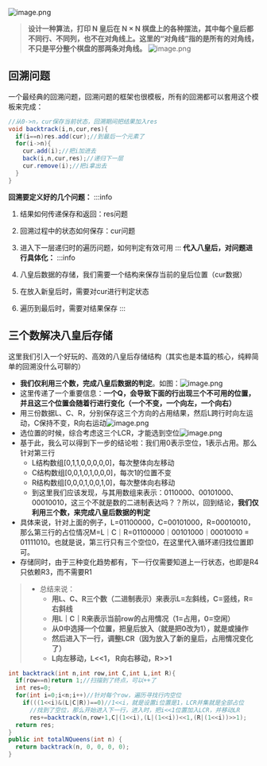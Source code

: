 ![image.png](https://cdn.nlark.com/yuque/0/2024/png/22367711/1716365702961-ba3219a4-38a2-4dcd-899c-e803f5bc5ba7.png#averageHue=%23ebeff1&clientId=u010a995d-558c-4&from=paste&height=308&id=u637dae0a&originHeight=616&originWidth=1224&originalType=binary&ratio=2&rotation=0&showTitle=false&size=191333&status=done&style=none&taskId=u8b644250-a253-4115-834e-574c4bfbf92&title=&width=612)
> **设计一种算法，打印 N 皇后在 N × N 棋盘上的各种摆法，其中每个皇后都不同行、不同列，也不在对角线上。这里的“对角线”指的是所有的对角线，不只是平分整个棋盘的那两条对角线。**
> ![image.png](https://cdn.nlark.com/yuque/0/2024/png/22367711/1716365740791-9e23114d-2c56-495a-ac39-b98a863200c3.png#averageHue=%239c9e9b&clientId=u010a995d-558c-4&from=paste&height=288&id=ub7374d8b&originHeight=576&originWidth=566&originalType=binary&ratio=2&rotation=0&showTitle=false&size=202259&status=done&style=none&taskId=uf9eed741-782b-43fb-a417-856834a3f99&title=&width=283)

## 回溯问题
一个最经典的回溯问题，回溯问题的框架也很模板，所有的回溯都可以套用这个模板来完成：
```java
//从0->n，cur保存当前状态，回溯期间把结果加入res
void backtrack(i,n,cur,res){
  if(i==n)res.add(cur);//到最后一个元素了
  for(i->n){
    cur.add(i);//把i加进去
    back(i,n,cur,res);//递归下一层
    cur.remove(i);//把i拿出去
  }
}
```
**回溯要定义好的几个问题：**
:::info

1. 结果如何传递保存和返回：res问题
2. 回溯过程中的状态如何保存：cur问题
3. 进入下一层递归时的遍历问题，如何判定有效可用
:::
**代入八皇后，对问题进行具体化：**
:::info

1. 八皇后数据的存储，我们需要一个结构来保存当前的皇后位置（cur数据）
2. 在放入新皇后时，需要对cur进行判定状态
3. 遍历到最后时，需要对结果保存
:::
## 三个数解决八皇后存储
这里我们引入一个好玩的、高效的八皇后存储结构（其实也是本篇的核心，纯粹简单的回溯没什么可聊的）

- **我们仅利用三个数，完成八皇后数据的判定**。如图：![image.png](https://cdn.nlark.com/yuque/0/2024/png/22367711/1716350513324-5daf6eb0-283a-411a-80ba-5670ee4fb74c.png#averageHue=%23e5e6e5&clientId=uff36ce1f-2fda-4&from=paste&height=152&id=uf54a8141&originHeight=304&originWidth=660&originalType=binary&ratio=2&rotation=0&showTitle=false&size=106076&status=done&style=none&taskId=ub4ba5f50-f1fe-444f-aeb8-78b038d7916&title=&width=330)
- 这里传递了一个重要信息：**一个Q，会导致下面的行出现三个不可用的位置，并且这三个位置会随着行进行变化（一个不变，一个向左，一个向右）**
- 用三份数据L、C、R，分别保存这三个方向的占用结果，然后L跨行时向左运动，C保持不变，R向右运动![image.png](https://cdn.nlark.com/yuque/0/2024/png/22367711/1716351159157-061b65f1-9f88-48b7-a35a-461218276724.png#averageHue=%23f3f4f2&clientId=uff36ce1f-2fda-4&from=paste&height=163&id=ub5e15dac&originHeight=326&originWidth=1018&originalType=binary&ratio=2&rotation=0&showTitle=false&size=150089&status=done&style=none&taskId=u6ad10b5e-4cdc-497d-8afb-f4d856b94f8&title=&width=509)
- 选位置的时候，综合考虑这三个LCR，才能选到空位![image.png](https://cdn.nlark.com/yuque/0/2024/png/22367711/1716351746370-1127bed0-d5f2-47f1-b264-99a9fcf6170d.png#averageHue=%23f4f4f3&clientId=uff36ce1f-2fda-4&from=paste&height=322&id=u241cea5b&originHeight=644&originWidth=1014&originalType=binary&ratio=2&rotation=0&showTitle=false&size=315046&status=done&style=none&taskId=u39b38ab0-514c-434d-bddd-d1a87107532&title=&width=507)
- 基于此，我么可以得到下一步的结论啦：我们用0表示空位，1表示占用。那么针对第三行
   - L结构数组[0,1,1,0,0,0,0,0]，每次整体向左移动
   - C结构数组[0,0,1,0,1,0,0,0]，每次1的位置不变
   - R结构数组[0,0,0,1,0,0,1,0]，每次整体向右移动
   - 到这里我们应该发现，与其用数组来表示：0110000、00101000、00010010，这三个不就是数的二进制表达吗？？所以，回到结论，**我们仅利用三个数，来完成八皇后数据的判定**
- 具体来说，针对上面的例子，L=01100000，C=00101000，R=00010010，那么第三行的占位情况M=L｜C｜R=01100000｜00101000｜00010010 = 01111010。也就是说，第三行只有三个空位0，在这里代入循环递归找位置即可。
- 存储同时，由于三种变化趋势都有，下一行仅需要知道上一行状态，也即是R4只依赖R3，而不需要R1
> - 总结来说：
>    - **用L、C、R三个数（二进制表示）来表示L=左斜线，C=竖线，R=右斜线**
>    - **用L｜C｜R来表示当前row的占用情况（1=占用，0=空闲）**
>    - **从0中选择一个位置，把皇后放入（就是把0改为1），就是或操作**
>    - **然后进入下一行，调整LCR（因为放入了新的皇后，占用情况变化了）**
>    - **L向左移动，L<<1， R向右移动，R>>1**

```java
int backtrack(int n,int row,int C,int L,int R){
  if(row==n)return 1;//扫描到了终点，可以++了
  int res=0;
  for(int i=0;i<n;i++)//针对每个row，遍历寻找行内空位
    if(((1<<i)&(L|C|R))==0)//1<<i，就是设置i位置是1，LCR并集就是全部占位
      //找到了空位，那么开始进入下一行，进入时，把i<<1位置加入LCR，并移动LR
      res+=backtrack(n,row+1,C|(1<<i),(L|(1<<i))<<1,(R|(1<<i))>>1);
  return res;
}
public int totalNQueens(int n) {
  return backtrack(n, 0, 0, 0, 0);
}
```
